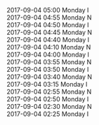 2017-09-04 05:00 Monday  I  
2017-09-04 04:55 Monday  N  
2017-09-04 04:50 Monday  I  
2017-09-04 04:45 Monday  N  
2017-09-04 04:40 Monday  I  
2017-09-04 04:10 Monday  N  
2017-09-04 04:00 Monday  I  
2017-09-04 03:55 Monday  N  
2017-09-04 03:50 Monday  I  
2017-09-04 03:40 Monday  N  
2017-09-04 03:15 Monday  I  
2017-09-04 02:55 Monday  N  
2017-09-04 02:50 Monday  I  
2017-09-04 02:30 Monday  N  
2017-09-04 02:25 Monday  I  
